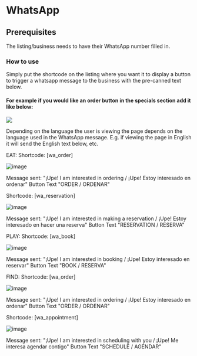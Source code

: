 # WhatsApp

## Prerequisites 

The listing/business needs to have their WhatsApp number filled in.

### How to use

Simply put the shortcode on the listing where you want it to display a button to trigger a whatsapp message to the business with the pre-canned text below. 

#### For example if you would like an order button in the specials section add it like below:
![](https://i.imgur.com/ToObpfw.png)


Depending on the language the user is viewing the page depends on the language used in the WhatsApp message. E.g. if viewing the page in English it will send the English text below, etc.



EAT:
Shortcode: [wa_order] 

![image](https://user-images.githubusercontent.com/111066081/206444939-e74c9924-b9ac-4044-9564-e85e027c34ce.png)

Message sent: "¡Upe! I am interested in ordering / ¡Upe! Estoy interesado en ordenar" Button Text "ORDER / ORDENAR"

Shortcode: [wa_reservation] 

![image](https://user-images.githubusercontent.com/111066081/206445008-f392747d-d4d2-4988-b937-d1f1957e5d58.png)

Message sent: "¡Upe! I am interested in making a reservation / ¡Upe! Estoy interesado en hacer una reserva" Button Text "RESERVATION / RESERVA"

PLAY:
Shortcode: [wa_book] 

![image](https://user-images.githubusercontent.com/111066081/206445086-5d0e88f8-0697-47f3-bf9a-215b6f929e22.png)

Message sent: "¡Upe! I am interested in booking / ¡Upe! Estoy interesado en reservar" Button Text "BOOK / RESERVA"

FIND:
Shortcode: [wa_order] 

![image](https://user-images.githubusercontent.com/111066081/206444939-e74c9924-b9ac-4044-9564-e85e027c34ce.png)

Message sent: "¡Upe! I am interested in ordering / ¡Upe! Estoy interesado en ordenar" Button Text "ORDER / ORDENAR"

Shortcode: [wa_appointment] 

![image](https://user-images.githubusercontent.com/111066081/206445163-3032a52d-3809-4e96-bc7b-b3d1428b916b.png)

Message sent: "¡Upe! I am interested in scheduling with you / ¡Upe! Me interesa agendar contigo" Button Text "SCHEDULE / AGENDAR"
